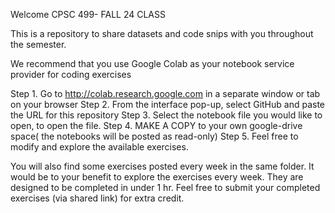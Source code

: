 Welcome CPSC 499- FALL 24 CLASS

This is a repository to share datasets and code snips with you throughout the semester.

We recommend that you use Google Colab as your notebook service provider for coding exercises

Step 1. Go to http://colab.research.google.com in a separate window or tab on your browser
Step 2. From the interface pop-up, select GitHub and paste the URL for this repository
Step 3. Select the notebook file you would like to open, to open the file.
Step 4. MAKE A COPY to your own google-drive space( the notebooks will be posted as read-only)
Step 5. Feel free to modify and explore the available exercises.


You will also find some exercises posted every week in the same folder. It would be to your benefit to explore the exercises every week. They are designed to be completed in under 1 hr.
Feel free to submit your completed exercises (via shared link) for extra credit.

